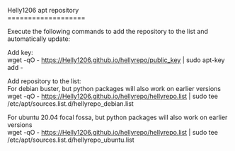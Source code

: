 Helly1206 apt repository<br>
===================<br>

Execute the following commands to add the repository to the list and automatically update:<br>

Add key:<br>
wget -qO - https://Helly1206.github.io/hellyrepo/public_key | sudo apt-key add -<br>

Add repository to the list:<br>
For debian buster, but python packages will also work on earlier versions<br>
wget -qO - https://Helly1206.github.io/hellyrepo/hellyrepo.list | sudo tee /etc/apt/sources.list.d/hellyrepo_debian.list<br>

For ubuntu 20.04 focal fossa, but python packages will also work on earlier versions<br>
wget -qO - https://Helly1206.github.io/hellyrepo/hellyrepo.list | sudo tee /etc/apt/sources.list.d/hellyrepo_ubuntu.list<br>
